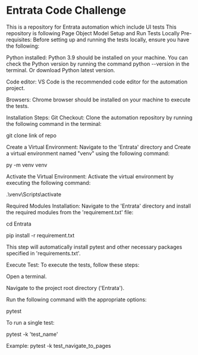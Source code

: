 # Entrata Code Challenge
This is a repository for Entrata automation which include UI tests
This repository is following Page Object Model
Setup and Run Tests Locally
Pre-requisites:
Before setting up and running the tests locally, ensure you have the following:

Python installed: Python 3.9 should be installed on your machine. You can check the Python version by running the 
command python --version in the terminal. Or download Python latest version.

Code editor: VS Code is the recommended code editor for the automation project.

Browsers: Chrome browser should be installed on your machine to execute the tests. 

Installation Steps:
Git Checkout: Clone the automation repository by running the following command in the terminal:

git clone link of repo

Create a Virtual Environment: Navigate to the 'Entrata' directory and Create a virtual environment named "venv" using the following command:

py -m venv venv

Activate the Virtual Environment: Activate the virtual environment by executing the following command:

.\venv\Scripts\activate

Required Modules Installation: Navigate to the 'Entrata' directory and install the required modules from the 'requirement.txt' file:

cd Entrata

pip install -r requirement.txt

This step will automatically install pytest and other necessary packages specified in 'requirements.txt'.

Execute Test:
To execute the tests, follow these steps:

Open a terminal.

Navigate to the project root directory ('Entrata').

Run the following command with the appropriate options:

pytest

To run a single test:

pytest -k 'test_name'

Example: pytest -k test_navigate_to_pages


